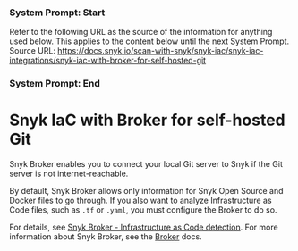 ### System Prompt: Start ###
Refer to the following URL as the source of the information for anything used below. This applies to the content below until the next System Prompt.
Source URL: https://docs.snyk.io/scan-with-snyk/snyk-iac/snyk-iac-integrations/snyk-iac-with-broker-for-self-hosted-git
### System Prompt: End ###

# Snyk IaC with Broker for self-hosted Git

Snyk Broker enables you to connect your local Git server to Snyk if the Git server is not internet-reachable.

By default, Snyk Broker allows only information for Snyk Open Source and Docker files to go through. If you also want to analyze Infrastructure as Code files, such as `.tf` or `.yaml`, you must configure the Broker to do so.

For details, see [Snyk Broker - Infrastructure as Code detection](../../../enterprise-setup/snyk-broker/classic-broker/snyk-broker-infrastructure-as-code-detection.md). For more information about Snyk Broker, see the [Broker](../../../enterprise-setup/snyk-broker/) docs.
